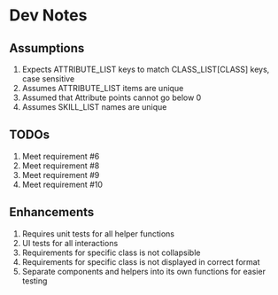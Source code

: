 # Dev Notes

## Assumptions

1. Expects ATTRIBUTE_LIST keys to match CLASS_LIST[CLASS] keys, case sensitive
2. Assumes ATTRIBUTE_LIST items are unique
3. Assumed that Attribute points cannot go below 0
4. Assumes SKILL_LIST names are unique

## TODOs

1. Meet requirement #6
2. Meet requirement #8
3. Meet requirement #9
4. Meet requirement #10

## Enhancements

1. Requires unit tests for all helper functions
2. UI tests for all interactions
3. Requirements for specific class is not collapsible
4. Requirements for specific class is not displayed in correct format
5. Separate components and helpers into its own functions for easier testing